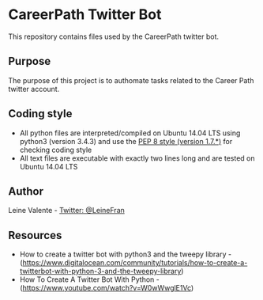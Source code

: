 # CareerPath Twitter Bot

This repository contains files used by the CareerPath twitter bot.

## Purpose
The purpose of this project is to authomate tasks related to the Career Path twitter account.

## Coding style
- All python files are interpreted/compiled on Ubuntu 14.04 LTS using python3 (version 3.4.3) and use the [PEP 8 style (version 1.7.*)](https://github.com/PyCQA/pycodestyle) for checking coding style
- All text files are executable with exactly two lines long and are tested on Ubuntu 14.04 LTS

## Author
Leine Valente - [Twitter: @LeineFran](https://twitter.com/LeineFran)

## Resources
- How to create a twitter bot with python3 and the tweepy library - (https://www.digitalocean.com/community/tutorials/how-to-create-a-twitterbot-with-python-3-and-the-tweepy-library)
- How To Create A Twitter Bot With Python - (https://www.youtube.com/watch?v=W0wWwglE1Vc)
